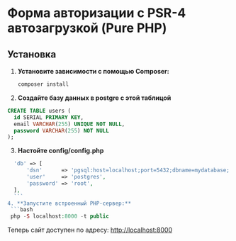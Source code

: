 # Форма авторизации с PSR-4 автозагрузкой (Pure PHP)

## Установка

1. **Установите зависимости с помощью Composer:**
   ```bash
   composer install 
   ```
2. **Создайте базу данных в postgre с этой таблицой**
  ```sql
  CREATE TABLE users (
    id SERIAL PRIMARY KEY,
    email VARCHAR(255) UNIQUE NOT NULL,
    password VARCHAR(255) NOT NULL
  );
  ```
3. **Настойте config/config.php**
  ```php 
    'db' => [
        'dsn'      => 'pgsql:host=localhost;port=5432;dbname=mydatabase;',
        'user'     => 'postgres',
        'password' => 'root',
    ],
    ```
4. **Запустите встроенный PHP-сервер:**
   ```bash
   php -S localhost:8000 -t public
   ```

Теперь сайт доступен по адресу: [http://localhost:8000](http://localhost:8000)